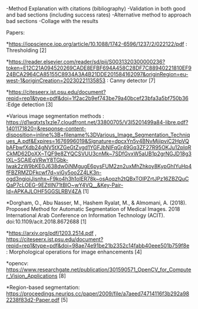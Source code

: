 -Method Explanation with citations (bibliography)
-Validation in both good and bad sections (including success rates)
-Alternative method to approach bad sections
-Collage with the results 

Papers:

*https://iopscience.iop.org/article/10.1088/1742-6596/1237/2/022122/pdf : Thresholding [2]

*https://reader.elsevier.com/reader/sd/pii/S0031320300000236?token=E12C21A094520269CADE8EFBF694A458C28DF7C88940221810EF924BCA2964CA85155C8934A3A4B21DDE201584162097&originRegion=eu-west-1&originCreation=20230221135853 : Canny detector [7]

*https://citeseerx.ist.psu.edu/document?repid=rep1&type=pdf&doi=1f2ac2b9ef743be79a40bcef23bfa3a5bf750b36 :Edge detection [3]

*Various image segmentation methods : https://d1wqtxts1xzle7.cloudfront.net/33800705/V3I5201499a84-libre.pdf?1401171820=&response-content-disposition=inline%3B+filename%3DVarious_Image_Segmentation_Techniques_A.pdf&Expires=1676996019&Signature=dpcxYn5v4BNvMjjipviC2HpVQbAFbwfXdb24gNV5tXZGeGtZvgd1YGFJbNIFqGr49Gq3ZF27R95OKJu12pIqRCkMD62DoXX~TQF9e8ZYQCSVUU3cnMk~7SDfGvxW5aUB1p2grNGJD18g3tXL~SCAlEgVRwY8TGbk-Iwak2zW9bKE0J638dw0iNMgugE6pysFUM2zn2uxMhZhkoy8KypGhIYuHp4fFBZRMZDFkcwf7d~viGy5oo2Z4LK3n-ogd3ngioiJjsnhx~F9ko4h3h1oIER78k~osAoqzh2tQBxTOlPZrtJPz16ZBZQuCQaP7cLOEG-9EZtIIN71tBlO~wY4VQ__&Key-Pair-Id=APKAJLOHF5GGSLRBV4ZA [1]


*Dorgham, O., Abu Nasser, M., Hashem Ryalat, M., & Almomani, A. (2018). Proposed Method for Automatic Segmentation of Medical Images. 2018 International Arab Conference on Information Technology (ACIT). doi:10.1109/acit.2018.8672688 [1]

*https://arxiv.org/pdf/1203.2514.pdf , https://citeseerx.ist.psu.edu/document?repid=rep1&type=pdf&doi=98ae74e91be21b2352c14fabb40eee501b759f8e : Morphological operations for image enhancements [4]

*opencv: https://www.researchgate.net/publication/301590571_OpenCV_for_Computer_Vision_Applications [8]

*Region-based segmentation: https://proceedings.neurips.cc/paper/2009/file/a7aeed74714116f3b292a982238f83d2-Paper.pdf [5]